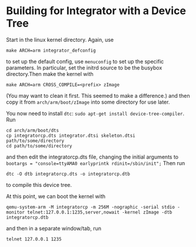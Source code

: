 # Building for Integrator with a Device Tree
Start in the linux kernel directory. Again, use
```
make ARCH=arm integrator_defconfig
```
to set up the default config, use `menuconfig` to set up the specific parameters. In particular, set the initrd source to be the busybox directory.Then make the kernel with
```
make ARCH=arm CROSS_COMPILE=<prefix> zImage 
```
(You may want to clean it first. This seemed to make a difference.)
and then copy it from `arch/arm/boot/zImage` into some directory for use later.

You now need to install `dtc`: `sudo apt-get install device-tree-compiler`. Run
```
cd arch/arm/boot/dts
cp integratorcp.dts integrator.dtsi skeleton.dtsi path/to/some/directory
cd path/to/some/directory
```
and then edit the integratorcp.dts file, changing the initial arguments to
`bootargs = "console=ttyAMA0 earlyprintk rdinit=/sbin/init";`
Then run
```
dtc -O dtb integratorcp.dts -o integratorcp.dtb
```
to compile this device tree.

At this point, we can boot the kernel with
```
qemu-system-arm -M integratorcp -m 256M -nographic -serial stdio -monitor telnet:127.0.0.1:1235,server,nowait -kernel zImage -dtb integratorcp.dtb 
```
and then in a separate window/tab, run
```
telnet 127.0.0.1 1235
```
